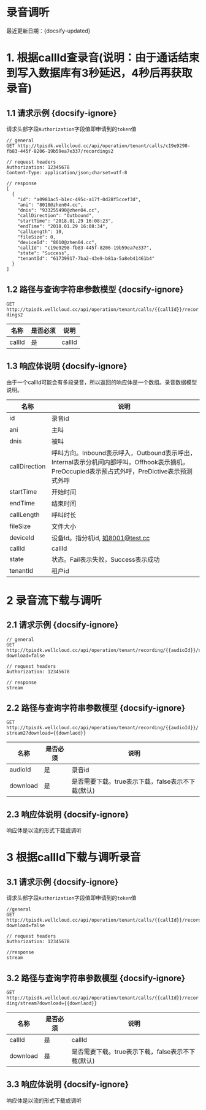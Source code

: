 # 录音调听

最近更新日期：{docsify-updated}

# 1. 根据callId查录音(说明：由于通话结束到写入数据库有3秒延迟，4秒后再获取录音)

## 1.1 请求示例 {docsify-ignore}

请求头部字段`Authorization`字段值即申请到的`token`值

```
// general
GET http://tpisdk.wellcloud.cc/api/operation/tenant/calls/c19e9298-fb83-445f-8206-19b59ea7e337/recordings2

// request headers
Authorization: 12345678
Content-Type: application/json;charset=utf-8

// response
[
  {
    "id": "a0981ac5-b1ec-495c-a17f-0d28f5ccef3d",
    "ani": "8010@zhen04.cc",
    "dnis": "933255490@zhen04.cc",
    "callDirection": "Outbound",
    "startTime": "2018.01.29 16:08:23",
    "endTime": "2018.01.29 16:08:34",
    "callLength": 10,
    "fileSize": 0,
    "deviceId": "8010@zhen04.cc",
    "callId": "c19e9298-fb83-445f-8206-19b59ea7e337",
    "state": "Success",
    "tenantId": "61739917-7ba2-43e9-b81a-5a8eb41461b4"
  }
]
```
## 1.2 路径与查询字符串参数模型 {docsify-ignore}

`GET http://tpisdk.wellcloud.cc/api/operation/tenant/calls/{{callId}}/recordings2`

| 名称     | 是否必须 | 说明     |
| ------ | ---- | ------ |
| callId | 是    | callId |

## 1.3 响应体说明 {docsify-ignore}

由于一个callId可能会有多段录音，所以返回的响应体是一个数组。录音数据模型说明。

| 名称            | 说明                                       |
| ------------- | ---------------------------------------- |
| id            | 录音id                                     |
| ani           | 主叫                                       |
| dnis          | 被叫                                       |
| callDirection | 呼叫方向。Inbound表示呼入，Outbound表示呼出，Internal表示分机间内部呼叫，Offhook表示摘机，PreOccupied表示预占式外呼，PreDictive表示预测式外呼 |
| startTime     | 开始时间                                     |
| endTime       | 结束时间                                     |
| callLength    | 呼叫时长                                     |
| fileSize      | 文件大小                                     |
| deviceId      | 设备Id。指分机id, 如8001@test.cc                |
| callId        | callId                                   |
| state         | 状态。Fail表示失败，Success表示成功                  |
| tenantId      | 租户id                                     |

# 2 录音流下载与调听

## 2.1 请求示例 {docsify-ignore}

```
// general
GET http://tpisdk.wellcloud.cc/api/operation/tenant/recording/{{audioId}}/stream2?download=false

// request headers
Authorization: 12345678

// response
stream
```

## 2.2 路径与查询字符串参数模型 {docsify-ignore}

`GET http://tpisdk.wellcloud.cc/api/operation/tenant/recording/{{audioId}}/stream2?download={{downlaod}}`

| 名称       | 是否必须 | 说明                             |
| -------- | ---- | ------------------------------ |
| audioId  | 是    | 录音id                           |
| download | 是    | 是否需要下载。true表示下载，false表示不下载(默认) |


## 2.3 响应体说明 {docsify-ignore}

响应体是以流的形式下载或调听

# 3 根据callId下载与调听录音

## 3.1 请求示例 {docsify-ignore}

请求头部字段`Authorization`字段值即申请到的`token`值

```
//general
GET http://tpisdk.wellcloud.cc/api/operation/tenant/calls/{{callId}}/recording/stream?download=false

// request headers
Authorization: 12345678

//response
stream
```
## 3.2 路径与查询字符串参数模型 {docsify-ignore}

`GET http://tpisdk.wellcloud.cc/api/operation/tenant/calls/{{callId}}/recording/stream?download={{downlaod}}`

| 名称       | 是否必须 | 说明                             |
| -------- | ---- | ------------------------------ |
| callId   | 是    | callId                         |
| download | 是    | 是否需要下载。true表示下载，false表示不下载(默认) |


## 3.3 响应体说明 {docsify-ignore}

响应体是以流的形式下载或调听





